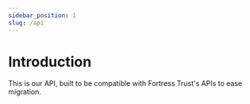 ```yaml
---
sidebar_position: 1
slug: /api
---
```


# Introduction

This is our API, built to be compatible with Fortress Trust's APIs to ease migration.